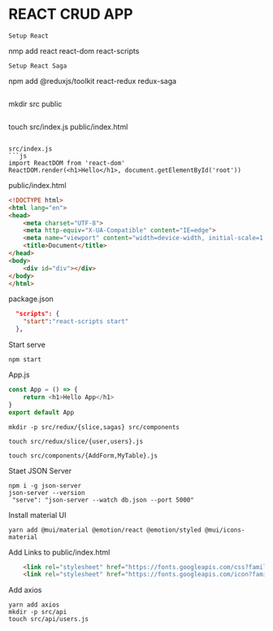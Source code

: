 # REACT CRUD APP





```
Setup React
```
nmp add react react-dom react-scripts
```
Setup React Saga
```
npm add @reduxjs/toolkit react-redux redux-saga
```

```
mkdir src public
```

```
touch src/index.js public/index.html
```

src/index.js
```js
import ReactDOM from 'react-dom'
ReactDOM.render(<h1>Hello</h1>, document.getElementById('root'))
```
public/index.html
```html
<!DOCTYPE html>
<html lang="en">
<head>
    <meta charset="UTF-8">
    <meta http-equiv="X-UA-Compatible" content="IE=edge">
    <meta name="viewport" content="width=device-width, initial-scale=1.0">
    <title>Document</title>
</head>
<body>
    <div id="div"></div>
</body>
</html>
```
package.json
```json
  "scripts": {
    "start":"react-scripts start"
  },
```
Start serve

```
npm start 

```

App.js
```js
const App = () => {
    return <h1>Hello App</h1>
}
export default App
```

```
mkdir -p src/redux/{slice,sagas} src/components
```

```
touch src/redux/slice/{user,users}.js
```

```
touch src/components/{AddForm,MyTable}.js
```

Staet JSON Server
```
npm i -g json-server
json-server --version
 "serve": "json-server --watch db.json --port 5000"
```
Install material UI
```
yarn add @mui/material @emotion/react @emotion/styled @mui/icons-material

```
Add Links to public/index.html
```html
    <link rel="stylesheet" href="https://fonts.googleapis.com/css?family=Roboto:300,400,500,700&display=swap" />
    <link rel="stylesheet" href="https://fonts.googleapis.com/icon?family=Material+Icons" />
```
Add axios
```
yarn add axios
mkdir -p src/api
touch src/api/users.js
```
